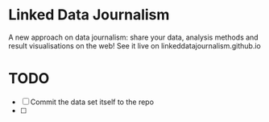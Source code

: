 # Linked Data Journalism
A new approach on data journalism: share your data, analysis methods and result visualisations on the web!
See it live on linkeddatajournalism.github.io
 
# TODO
- [ ] Commit the data set itself to the repo
- [ ] 
